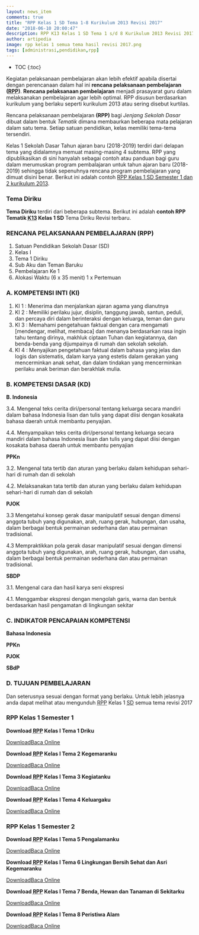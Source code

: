 ```yaml
---
layout: news_item
comments: true
title: "RPP Kelas 1 SD Tema 1-8 Kurikulum 2013 Revisi 2017"
date: "2018-06-10 20:00:47"
description: RPP K13 Kelas 1 SD Tema 1 s/d 8 Kurikulum 2013 Revisi 2017 ini sebagai referensi atau contoh dalam membuat program pembelajaran (RPP) tahun Ajaran 2018-2019.
author: artipedia
image: rpp kelas 1 semua tema hasil revisi 2017.png
tags: [administrasi,pendidikan,rpp]
---
```

* TOC
{:toc}

Kegiatan pelaksanaan pembelajaran akan lebih efektif apabila disertai dengan perencanaan dalam hal ini <b>rencana pelaksanaan pembelajaran (<acronym title="Rencana Pelaksanaan Pembelajaran">RPP</acronym>)</b>. <b>Rencana pelaksanaan pembelajaran</b> menjadi prasayarat guru dalam melaksanakan pembelajaran agar lebih optimal. RPP disusun berdasarkan kurikulum yang berlaku seperti kurikulum 2013 atau sering disebut kurtilas. 

Rencana pelaksanaan pembelajaran <b>(RPP)</b> bagi <i>Jenjang Sekolah Dasar</i> dibuat dalam bentuk <i>Tematik</i> dimana membaurkan beberapa mata pelajaran dalam satu tema. Setiap satuan pendidikan, kelas memiliki tema-tema tersendiri. 

Kelas 1 Sekolah Dasar Tahun ajaran baru (2018-2019) terdiri dari delapan tema yang didalamnya memuat masing-masing 4 subtema. RPP yang dipublikasikan di sini hanyalah sebagai contoh atau panduan bagi guru dalam merumuskan program pembalajaran untuk tahun ajaran baru (2018-2019) sehingga tidak sepenuhnya rencana program pembelajaran yang dimuat disini benar. Berikut ini adalah contoh [RPP Kelas 1 SD Semester 1 dan 2 kurikulum 2013](https://artipedia.id/wiki/rpp-kelas-1-sd-tema-1-8-kuritilas-revisi.html "RPP Kelas 1 SD Semester 1 dan 2 kurikulum 2013").

### Tema Diriku
<b>Tema Diriku</b> terdiri dari beberapa subtema. Berikut ini adalah <b>contoh RPP Tematik <acronym title="Kurikulum 2013">K13</acronym> Kelas 1 SD</b> Tema Diriku Revisi terbaru.

### RENCANA PELAKSANAAN PEMBELAJARAN (RPP)
1. Satuan Pendidikan Sekolah Dasar (SD)
2. Kelas I 
3. Tema 1 Diriku
4. Sub Aku dan Teman Baruku
5. Pembelajaran Ke 1
6. Alokasi Waktu (6 x 35 menit) 1 x Pertemuan

### A. KOMPETENSI INTI (KI)
1. KI 1 : Menerima dan menjalankan ajaran agama yang dianutnya
2. KI 2 : Memiliki perilaku jujur, disiplin, tanggung jawab, santun, peduli, dan percaya diri dalam berinteraksi dengan keluarga, teman dan guru
3. KI 3 : Memahami pengetahuan faktual dengan cara mengamati [mendengar, melihat, membaca] dan menanya berdasarkan rasa ingin tahu tentang dirinya, makhluk ciptaan Tuhan dan kegiatannya, dan benda-benda yang dijumpainya di rumah dan sekolah sekolah.
4. KI 4 : Menyajikan pengetahuan faktual dalam bahasa yang jelas dan logis dan sistematis, dalam karya yang estetis dalam gerakan yang mencerminkan anak sehat, dan dalam tindakan yang mencerminkan perilaku anak beriman dan berakhlak mulia.

### B. KOMPETENSI DASAR (KD)
<strong>B. Indonesia</strong><br/>

3.4. Mengenal teks cerita diri/personal tentang keluarga secara mandiri dalam bahasa Indonesia lisan dan tulis yang dapat diisi dengan kosakata bahasa daerah untuk membantu penyajian.

4.4. Menyampaikan teks cerita diri/personal tentang keluarga secara mandiri dalam bahasa Indonesia lisan dan tulis yang dapat diisi dengan kosakata bahasa daerah untuk membantu penyajian

<strong>PPKn</strong>

3.2. Mengenal tata tertib dan aturan yang berlaku dalam kehidupan sehari-hari di rumah dan di sekolah

4.2. Melaksanakan tata tertib dan aturan yang berlaku dalam kehidupan sehari-hari di rumah dan di sekolah

<strong>PJOK</strong>

3.3 Mengetahui konsep gerak dasar manipulatif sesuai dengan dimensi anggota tubuh yang digunakan, arah, ruang gerak, hubungan, dan usaha, dalam berbagai bentuk permainan sederhana dan atau permainan tradisional.

4.3 Mempraktikkan pola gerak dasar manipulatif sesuai dengan dimensi anggota tubuh yang digunakan, arah, ruang gerak, hubungan, dan usaha, dalam berbagai bentuk permainan sederhana dan atau permainan tradisional.

<strong>SBDP</strong>

3.1. Mengenal cara dan hasil karya seni ekspresi

4.1. Menggambar ekspresi dengan mengolah garis, warna dan bentuk berdasarkan hasil pengamatan di lingkungan sekitar

### C. INDIKATOR PENCAPAIAN KOMPETENSI
<strong>Bahasa Indonesia</strong>

<strong>PPKn</strong>

<strong>PJOK</strong>

<strong>SBdP</strong>

### D. TUJUAN PEMBELAJARAN
Dan seterusnya sesuai dengan format yang berlaku. Untuk lebih jelasnya anda dapat melihat atau mengunduh <acronym title="Rencana Pelaksanaan Pembelajaran">RPP</acronym> Kelas 1 <acronym title="Sekolah Dasar">SD</acronym> semua tema revisi 2017


### RPP Kelas 1 Semester 1
<p><strong>Download <acronym title="Rencana Pelaksanaan Pembelajaran">RPP</acronym> Kelas I Tema 1 Driku</strong></p>
<p><a class="button download" href="https://docs.google.com/uc?export=download&id=0B5QcJ2Mo9-L2cXRfX1JKU0xjUWs" rel="nofollow" target="_blank" title="Download">Download</a><a class="button demo open-dialog" href="https://drive.google.com/file/d/0B5QcJ2Mo9-L2cXRfX1JKU0xjUWs/preview" Title="Baca Online" rel="nofollow">Baca Online</a></p>

<p><strong>Download <acronym title="Rencana Pelaksanaan Pembelajaran">RPP</acronym> Kelas I Tema 2 Kegemaranku</strong></p>
<p><a class="button download" href="https://docs.google.com/uc?export=download&id=0B5QcJ2Mo9-L2NzE4bC05czduOTQ" rel="nofollow" target="_blank" title="Download">Download</a><a class="button demo open-dialog" href="https://drive.google.com/file/d/0B5QcJ2Mo9-L2NzE4bC05czduOTQ/preview" Title="Baca Online" rel="nofollow">Baca Online</a></p>

<p><strong>Download <acronym title="Rencana Pelaksanaan Pembelajaran">RPP</acronym> Kelas I Tema 3 Kegiatanku</strong></p>
<p><a class="button download" href="https://docs.google.com/uc?export=download&id=0B5QcJ2Mo9-L2azgxSWNnbUhnWkU" rel="nofollow" target="_blank" title="Download">Download</a><a class="button demo open-dialog" href="https://drive.google.com/file/d/0B5QcJ2Mo9-L2azgxSWNnbUhnWkU/preview" Title="Baca Online" rel="nofollow">Baca Online</a></p>

<p><strong>Download <acronym title="Rencana Pelaksanaan Pembelajaran">RPP</acronym> Kelas I Tema 4 Keluargaku</strong></p>
<p><a class="button download" href="https://docs.google.com/uc?export=download&id=0B5QcJ2Mo9-L2ZmFaRzljVVdXdEU" rel="nofollow" target="_blank" title="Download">Download</a><a class="button demo open-dialog" href="https://drive.google.com/file/d/0B5QcJ2Mo9-L2ZmFaRzljVVdXdEU/preview" Title="Baca Online" rel="nofollow">Baca Online</a></p>

<h3>RPP Kelas 1 Semester 2</h3>
<p><strong>Download <acronym title="Rencana Pelaksanaan Pembelajaran">RPP</acronym> Kelas I Tema 5 Pengalamanku</strong></p>
<p><a class="button download" href="https://docs.google.com/uc?export=download&id=0B5QcJ2Mo9-L2ekprNnhGNF95aDg" rel="nofollow" target="_blank" title="Download">Download</a><a class="button demo open-dialog" href="https://drive.google.com/file/d/0B5QcJ2Mo9-L2ekprNnhGNF95aDg/preview" Title="Baca Online" rel="nofollow">Baca Online</a></p>

<p><strong>Download <acronym title="Rencana Pelaksanaan Pembelajaran">RPP</acronym> Kelas I Tema 6 Lingkungan Bersih Sehat dan Asri Kegemaranku</strong></p>
<p><a class="button download" href="https://docs.google.com/uc?export=download&id=0B5QcJ2Mo9-L2QWhiSVJEOWd4YkE" rel="nofollow" target="_blank" title="Download">Download</a><a class="button demo open-dialog" href="https://drive.google.com/file/d/0B5QcJ2Mo9-L2QWhiSVJEOWd4YkE/preview" Title="Baca Online" rel="nofollow">Baca Online</a></p>

<p><strong>Download <acronym title="Rencana Pelaksanaan Pembelajaran">RPP</acronym> Kelas I Tema 7 Benda, Hewan dan Tanaman di Sekitarku</strong></p>
<p><a class="button download" href="https://docs.google.com/uc?export=download&id=0B5QcJ2Mo9-L2UzlEZ2NXdURkcjA" rel="nofollow" target="_blank" title="Download">Download</a><a class="button demo open-dialog" href="https://drive.google.com/file/d/0B5QcJ2Mo9-L2UzlEZ2NXdURkcjA/preview" Title="Baca Online" rel="nofollow">Baca Online</a></p>

<p><strong>Download <acronym title="Rencana Pelaksanaan Pembelajaran">RPP</acronym> Kelas I Tema 8 Peristiwa Alam</strong></p>
<p><a class="button download" href="https://docs.google.com/uc?export=download&id=0B5QcJ2Mo9-L2dUtOT2JsWlZlS3M" rel="nofollow" target="_blank" title="Download">Download</a><a class="button demo open-dialog" href="https://drive.google.com/file/d/0B5QcJ2Mo9-L2dUtOT2JsWlZlS3M/preview" Title="Baca Online" rel="nofollow">Baca Online</a></p>
